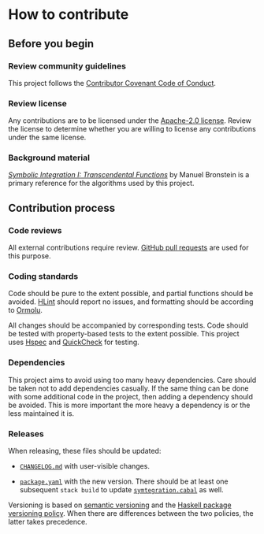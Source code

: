 # How to contribute

## Before you begin

### Review community guidelines

This project follows the [Contributor Covenant Code of Conduct].

[Contributor Covenant Code of Conduct]: CODE_OF_CONDUCT.md

### Review license

Any contributions are to be licensed under the [Apache-2.0 license].
Review the license to determine whether you are willing to license
any contributions under the same license.

[Apache-2.0 license]: ../LICENSE

### Background material

_[Symbolic Integration I: Transcendental Functions]_ by Manuel Bronstein
is a primary reference for the algorithms used by this project.

[Symbolic Integration I: Transcendental Functions]: https://doi.org/10.1007/b138171

## Contribution process

### Code reviews

All external contributions require review.
[GitHub pull requests] are used for this purpose.

[GitHub pull requests]: https://docs.github.com/en/pull-requests

### Coding standards

Code should be pure to the extent possible, and partial functions should be avoided.
[HLint] should report no issues, and formatting should be according to [Ormolu].

All changes should be accompanied by corresponding tests.
Code should be tested with property-based tests to the extent possible.
This project uses [Hspec] and [QuickCheck] for testing.

[HLint]: https://github.com/ndmitchell/hlint
[Ormolu]: https://github.com/tweag/ormolu
[Hspec]: https://hspec.github.io/
[QuickCheck]: https://hackage.haskell.org/package/QuickCheck

### Dependencies

This project aims to avoid using too many heavy dependencies.
Care should be taken not to add dependencies casually.
If the same thing can be done with some additional code in the project,
then adding a dependency should be avoided.
This is more important the more heavy a dependency is or the less maintained it is.

### Releases

When releasing, these files should be updated:

*   [`CHANGELOG.md`] with user-visible changes.

*   [`package.yaml`] with the new version.  There should be at least one
    subsequent `stack build` to update [`symtegration.cabal`] as well.

Versioning is based on [semantic versioning] and the [Haskell package versioning policy].
When there are differences between the two policies, the latter takes precedence.

[`CHANGELOG.md`]: CHANGELOG.md
[`package.yaml`]: ../package.yaml
[`symtegration.cabal`]: ../symtegration.cabal
[semantic versioning]: https://semver.org/
[Haskell package versioning policy]: https://pvp.haskell.org/

